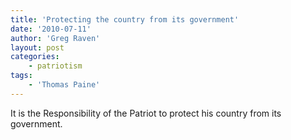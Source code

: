 ```yaml
---
title: 'Protecting the country from its government'
date: '2010-07-11'
author: 'Greg Raven'
layout: post
categories:
    - patriotism
tags:
    - 'Thomas Paine'
---
```


It is the Responsibility of the Patriot to protect his country from its government.